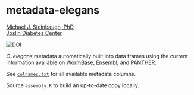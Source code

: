 # metadata-elegans

[Michael J. Steinbaugh, PhD](http://mike.steinbaugh.com)  
[Joslin Diabetes Center](http://www.joslin.org)

[![DOI](https://zenodo.org/badge/20969/mjsteinbaugh/metadata-elegans.svg)](https://zenodo.org/badge/latestdoi/20969/mjsteinbaugh/metadata-elegans)

*C. elegans* metadata automatically built into data frames using the current information available on [WormBase](http://www.wormbase.org), [Ensembl](http://www.ensembl.org/Caenorhabditis_elegans/Info/Index), and [PANTHER](http://pantherdb.org). 

See [`colnames.txt`](colnames.txt) for all available metadata columns.

Source `assembly.R` to build an up-to-date copy locally.

